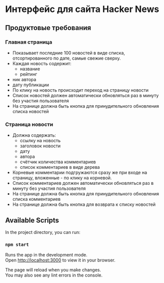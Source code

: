 # Интерфейс для сайта Hacker News

## Продуктовые требования

### Главная страница

* Показывает последние 100 новостей в виде списка, отсортированного по дате, самые свежие сверху.
* Каждая новость содержит:
  * название
  * рейтинг
* ник автора
* дату публикации
* По клику на новость происходит переход на страницу новости
* Список новостей должен автоматически обновляться раз в минуту без участия пользователя
* На странице должна быть кнопка для принудительного обновления списка новостей

### Страница новости

* Должна содержать:
  * ссылку на новость
  * заголовок новости
  * дату
  * автора
  * счётчик количества комментариев
  * список комментариев в виде дерева
* Корневые комментарии подгружаются сразу же при входе на страницу, вложенные - по клику на корневой.
* Список комментариев должен автоматически обновляться раз в минуту без участия пользователя
* На странице должна быть кнопка для принудительного обновления списка комментариев
* На странице должна быть кнопка для возврата к списку новостей

## Available Scripts

In the project directory, you can run:

### `npm start`

Runs the app in the development mode.\
Open [http://localhost:3000](http://localhost:3000) to view it in your browser.

The page will reload when you make changes.\
You may also see any lint errors in the console.

